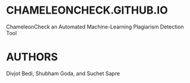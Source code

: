 # CHAMELEONCHECK.GITHUB.IO
ChameleonCheck an Automated Machine-Learning Plagiarism Detection Tool

# AUTHORS
Divjot Bedi, Shubham Goda, and Suchet Sapre

